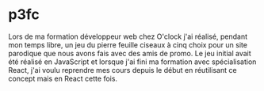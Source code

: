 # p3fc

Lors de ma formation développeur web chez O'clock j'ai réalisé, pendant mon temps libre, un jeu du pierre feuille ciseaux à cinq choix pour un site parodique que nous avons fais avec des amis de promo. Le jeu initial avait été réalisé en JavaScript et lorsque j'ai fini ma formation avec spécialisation React, j'ai voulu reprendre mes cours depuis le début en réutilisant ce concept mais en React cette fois.
